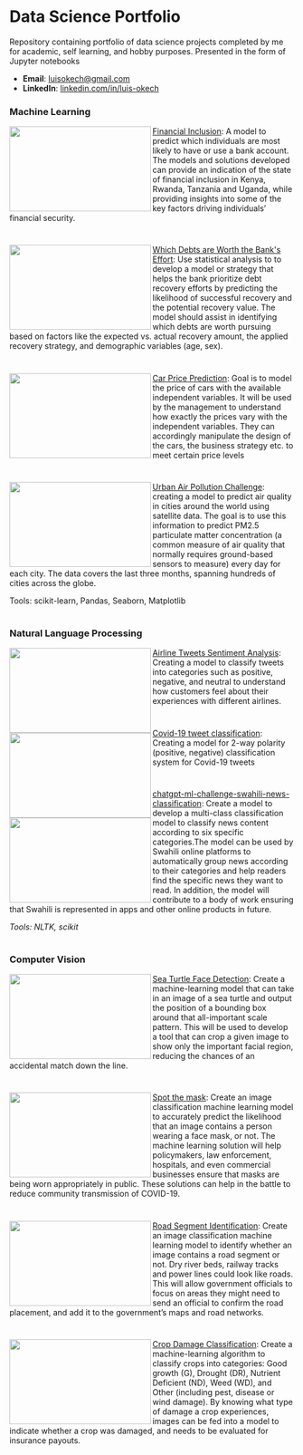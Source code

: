 # Data Science Portfolio
Repository containing portfolio of data science projects completed by me for academic, self learning, and hobby purposes. Presented in the form of Jupyter notebooks

- **Email**: [luisokech@gmail.com](luisokech@gmail.com)
- **LinkedIn**: [linkedin.com/in/luis-okech](www.linkedin.com/in/luis-okech)

### Machine Learning

<img align="left" width="250" height="150" src="https://github.com/user-attachments/assets/c68eb42d-b47a-4a00-ac42-a1c5e7ba163e">[Financial Inclusion](https://github.com/luisokech/Data-Science-projects/blob/main/1.%20Financial%20Inclusion.ipynb): A model to predict which individuals are most likely to have or use a bank account. The models and solutions developed can provide an indication of the state of financial inclusion in Kenya, Rwanda, Tanzania and Uganda, while providing insights into some of the key factors driving individuals’ financial security.

#
#

<img align="left" width="250" height="150" src="https://github.com/user-attachments/assets/2b77b61d-42f0-423e-9750-c6ecb8ee7515">[Which Debts are Worth the Bank's Effort](https://github.com/luisokech/Data-Science-projects/blob/main/5.%20Which%20Debts%20are%20Worth%20the%20Bank's%20Effort.ipynb): Use statistical analysis to to develop a model or strategy that helps the bank prioritize debt recovery efforts by predicting the likelihood of successful recovery and the potential recovery value. The model should assist in identifying which debts are worth pursuing based on factors like the expected vs. actual recovery amount, the applied recovery strategy, and demographic variables (age, sex).

  #
  #
<img align="left" width="250" height="150" src="https://github.com/user-attachments/assets/1c3962b8-85ed-439a-99d3-23b4ab27ae12">[Car Price Prediction](https://github.com/luisokech/Data-Science-projects/blob/main/4.%20Car-price-prediction.ipynb): Goal is to model the price of cars with the available independent variables. It will be used by the management to understand how exactly the prices vary with the independent variables. They can accordingly manipulate the design of the cars, the business strategy etc. to meet certain price levels
#
#
<img align="left" width="250" height="150" src="https://github.com/user-attachments/assets/9a6aee87-637b-4b96-bdab-0cb460e491e9">[Urban Air Pollution Challenge](https://github.com/luisokech/Data-Science-projects/blob/main/3.%20Urban%20Air%20Pollution%20Challenge.ipynb): creating a model to predict air quality in cities around the world using satellite data. The goal is to use this information to predict PM2.5 particulate matter concentration (a common measure of air quality that normally requires ground-based sensors to measure) every day for each city. The data covers the last three months, spanning hundreds of cities across the globe.
 
Tools: scikit-learn, Pandas, Seaborn, Matplotlib 
#
### Natural Language Processing

<img align="left" width="250" height="150" src="https://github.com/user-attachments/assets/96d14181-a533-4ded-9b9a-adb4f0381ab5">[Airline Tweets Sentiment Analysis](https://github.com/luisokech/Data-Science-projects/blob/main/8.%20Airline%20Tweets%20Sentiment%20Analysis.ipynb): Creating a model to classify tweets into categories such as positive, negative, and neutral to understand how customers feel about their experiences with different airlines.

#
#
#
<img align="left" width="250" height="150" src="https://github.com/user-attachments/assets/f6fe5f13-e2cb-408d-98d2-1eaf2657283d">[Covid-19 tweet classification](https://github.com/luisokech/Data-Science-projects/blob/main/Covid-19%20tweet%20classification.ipynb): Creating a model for 2-way polarity (positive, negative) classification system for Covid-19 tweets

#
#
#
<img align="left" width="250" height="150" src="https://github.com/user-attachments/assets/38b24e35-c8ee-4c8f-a37d-6489ec340b61">[chatgpt-ml-challenge-swahili-news-classification](https://github.com/luisokech/Data-Science-projects/blob/main/chatgpt-ml-challenge-swahili-news-classification.ipynb):  Create a model to develop a multi-class classification model to classify news content according to six specific categories.The model can be used by Swahili online platforms to automatically group news according to their categories and help readers find the specific news they want to read. In addition, the model will contribute to a body of work ensuring that Swahili is represented in apps and other online products in future.


_Tools: NLTK, scikit_
#
### Computer Vision
<img align="left" width="250" height="150" src="https://github.com/user-attachments/assets/96b863c1-9cef-45aa-b21a-4e6607f13fe2">[Sea Turtle Face Detection](https://github.com/luisokech/Data-Science-projects/blob/main/Local_Ocean_Conservation_Sea_Turtle_Face_Detection.ipynb):  Create a machine-learning model that can take in an image of a sea turtle and output the position of a bounding box around that all-important scale pattern. This will be used to develop a tool that can crop a given image to show only the important facial region, reducing the chances of an accidental match down the line.

#
#
#
<img align="left" width="250" height="150" src="https://github.com/user-attachments/assets/aae3e625-2a37-4dbb-8cbd-38a9207fede1">[Spot the mask](https://github.com/luisokech/Data-Science-projects/blob/main/Spot_the_Mask_with_FastAI_DH-mine.ipynb):  Create an image classification machine learning model to accurately predict the likelihood that an image contains a person wearing a face mask, or not. The machine learning solution will help policymakers, law enforcement, hospitals, and even commercial businesses ensure that masks are being worn appropriately in public. These solutions can help in the battle to reduce community transmission of COVID-19.

#
#
#
<img align="left" width="250" height="150" src="https://github.com/user-attachments/assets/bd4964ce-685d-4ffa-a006-712683a6658c">[Road Segment Identification](https://github.com/luisokech/Data-Science-projects/blob/main/Spot_the_Mask_with_FastAI_DH-mine.ipynb):  Create an image classification machine learning model to identify whether an image contains a road segment or not. Dry river beds, railway tracks and power lines could look like roads. This will allow government officials to focus on areas they might need to send an official to confirm the road placement, and add it to the government’s maps and road networks.

#
#
#
<img align="left" width="250" height="150" src="https://github.com/user-attachments/assets/924a85c7-9b6d-45e6-92ec-9b414f71d175">[Crop Damage Classification](https://github.com/luisokech/Data-Science-projects/blob/main/CGIAR_Crop_Damage_Classification.ipynb):  Create a machine-learning algorithm to classify crops into categories: Good growth (G), Drought (DR), Nutrient Deficient (ND), Weed (WD), and Other (including pest, disease or wind damage). By knowing what type of damage a crop experiences, images can be fed into a model to indicate whether a crop was damaged, and needs to be evaluated for insurance payouts.
